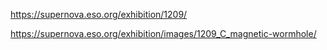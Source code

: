 https://supernova.eso.org/exhibition/1209/

https://supernova.eso.org/exhibition/images/1209_C_magnetic-wormhole/
